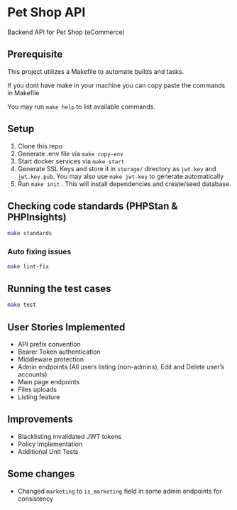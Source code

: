 # Pet Shop API

Backend API for Pet Shop (eCommerce)

## Prerequisite
This project utilizes a Makefile to automate builds and tasks.

If you dont have make in your machine you can copy paste the commands in Makefile

You may run `make help` to list available commands. 

## Setup
1. Clone this repo
2. Generate .env file via `make copy-env`
3. Start docker services via `make start`
4. Generate SSL Keys and store it in `storage/` directory as `jwt.key` and `jwt.key.pub`. You may also use `make jwt-key` to generate automatically
5. Run `make init` . This will install dependencies and create/seed database.

## Checking code standards (PHPStan & PHPInsights)

```bash
make standards
```

### Auto fixing issues

```bash
make lint-fix
```

## Running the test cases

```bash
make test
```

## User Stories Implemented
- API prefix convention
- Bearer Token authentication
- Middleware protection
- Admin endpoints (All users listing (non-admins), Edit and Delete user’s accounts)
- Main page endpoints
- Files uploads
- Listing feature

## Improvements
- Blacklisting invalidated JWT tokens
- Policy implementation
- Additional Unit Tests

## Some changes
- Changed `marketing` to `is_marketing` field in some admin endpoints for consistency

